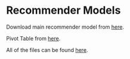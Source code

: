 # Recommender Models 

Download main recommender model from [here](https://drive.google.com/file/d/1rGLLSDTcz8GXTHKarivSYdUbViGCkktb/view?usp=sharing).

Pivot Table from [here](https://drive.google.com/file/d/1tzHg9zcFPJQVK0AZifR52Z7RvC0MYW-s/view?usp=sharing).

All of the files can be found [here](https://drive.google.com/drive/folders/1N1LpRGY2kR7Tnxz9CziXzfDnpIeoZfne?usp=sharing).
